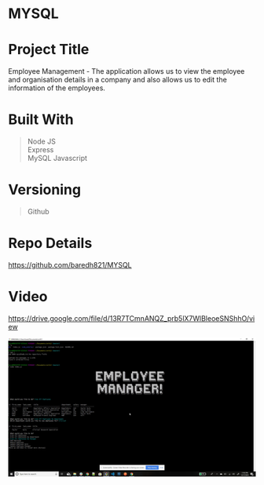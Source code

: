 # MYSQL

# Project Title
Employee Management - The application allows us to view the employee and organisation details in a company and also allows us to edit the information of the employees.  

# Built With
>Node JS<br>
>Express<br>
>MySQL
>Javascript<br>


# Versioning 
> Github

# Repo Details 
https://github.com/baredh821/MYSQL

# Video

https://drive.google.com/file/d/13R7TCmnANQZ_prb5lX7WlBleoeSNShhO/view

<a href="https://drive.google.com/file/d/13R7TCmnANQZ_prb5lX7WlBleoeSNShhO/view">
         <img src = "Screenshot.png">
 </a>











